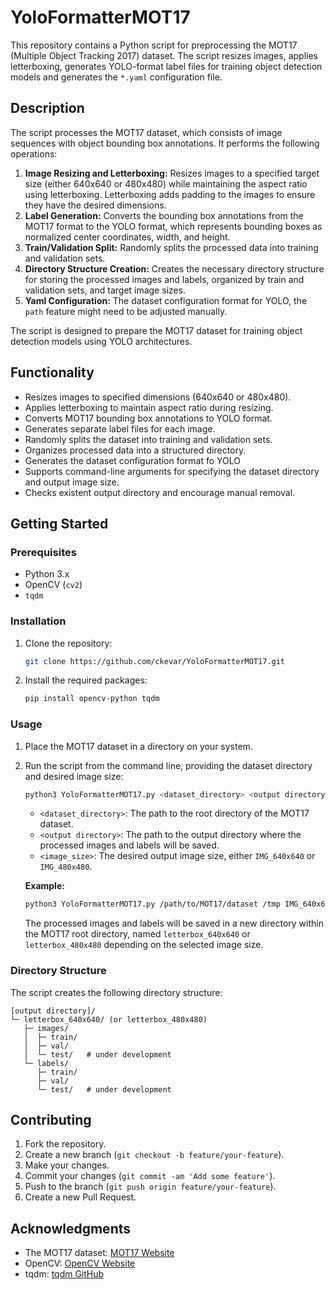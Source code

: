 # YoloFormatterMOT17

This repository contains a Python script for preprocessing the MOT17 (Multiple Object Tracking 2017) dataset. The script resizes images, applies letterboxing, generates YOLO-format label files for training object detection models and generates the `*.yaml` configuration file.

## Description

The script processes the MOT17 dataset, which consists of image sequences with object bounding box annotations. It performs the following operations:

1.  **Image Resizing and Letterboxing:** Resizes images to a specified target size (either 640x640 or 480x480) while maintaining the aspect ratio using letterboxing. Letterboxing adds padding to the images to ensure they have the desired dimensions.
2.  **Label Generation:** Converts the bounding box annotations from the MOT17 format to the YOLO format, which represents bounding boxes as normalized center coordinates, width, and height.
3.  **Train/Validation Split:** Randomly splits the processed data into training and validation sets.
4.  **Directory Structure Creation:** Creates the necessary directory structure for storing the processed images and labels, organized by train and validation sets, and target image sizes.
5.  **Yaml Configuration:** The dataset configuration format for YOLO, the `path` feature might need to be adjusted manually.

The script is designed to prepare the MOT17 dataset for training object detection models using YOLO architectures.

## Functionality

* Resizes images to specified dimensions (640x640 or 480x480).
* Applies letterboxing to maintain aspect ratio during resizing.
* Converts MOT17 bounding box annotations to YOLO format.
* Generates separate label files for each image.
* Randomly splits the dataset into training and validation sets.
* Organizes processed data into a structured directory.
* Generates the dataset configuration format fo YOLO
* Supports command-line arguments for specifying the dataset directory and output image size.
* Checks existent output directory and encourage manual removal.

## Getting Started

### Prerequisites

* Python 3.x
* OpenCV (`cv2`)
* `tqdm`

### Installation

1.  Clone the repository:

    ```bash
    git clone https://github.com/ckevar/YoloFormatterMOT17.git
    ```

2.  Install the required packages:

    ```bash
    pip install opencv-python tqdm
    ```

### Usage

1.  Place the MOT17 dataset in a directory on your system.

2.  Run the script from the command line, providing the dataset directory and desired image size:

    ```bash
    python3 YoloFormatterMOT17.py <dataset_directory> <output directory> <image_size>
    ```
    
    * `<dataset_directory>`: The path to the root directory of the MOT17 dataset.
    * `<output directory>`: The path to the output directory where the processed images and labels will be saved.
    * `<image_size>`: The desired output image size, either `IMG_640x640` or `IMG_480x480`.

    **Example:**

    ```bash
    python3 YoloFormatterMOT17.py /path/to/MOT17/dataset /tmp IMG_640x640
    ```

    The processed images and labels will be saved in a new directory within the MOT17 root directory, named `letterbox_640x640` or `letterbox_480x480` depending on the selected image size.

### Directory Structure

The script creates the following directory structure:
```
[output directory]/
└─ letterbox_640x640/ (or letterbox_480x480)
   ├─ images/
   │  ├─ train/
   │  ├─ val/
   │  └─ test/   # under development
   └─ labels/
      ├─ train/
      ├─ val/
      └─ test/   # under development
```

## Contributing

1.  Fork the repository.
2.  Create a new branch (`git checkout -b feature/your-feature`).
3.  Make your changes.
4.  Commit your changes (`git commit -am 'Add some feature'`).
5.  Push to the branch (`git push origin feature/your-feature`).
6.  Create a new Pull Request.

## Acknowledgments

* The MOT17 dataset: [MOT17 Website](https://motchallenge.net/data/MOT17/)
* OpenCV: [OpenCV Website](https://opencv.org/)
* tqdm: [tqdm GitHub](https://github.com/tqdm/tqdm)

